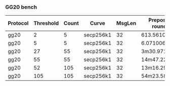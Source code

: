 ### GG20 bench

| Protocol | Threshold | Count | Curve | MsgLen | Prepossessing rounds time | Online round time | UseDistributed flag |
|----------|-----------|-------|-------|--------|---------------------------|-------------------|---------------------|
| gg20 | 2 | 5 | secp256k1 | 32 | 613.561084ms | 44.25983ms | true |
| gg20 | 5 | 5 | secp256k1 | 32 | 6.07100662s | 441.800906ms | true |
| gg20 | 27 | 55 | secp256k1 | 32 | 3m30.97112885s | 15.738449697s | true |
| gg20 | 55 | 55 | secp256k1 | 32 | 14m47.220916975s | 1m6.438049118s | true |
| gg20 | 52 | 105 | secp256k1 | 32 | 13m16.290841912s | 59.387675216s | true |
| gg20 | 105 | 105 | secp256k1 | 32 | 54m23.582602096s | 4m2.664875324s | true |
